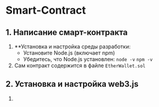 # Smart-Contract

## 1. Написание смарт-контракта
1. **Установка и настройка среды разработки:
    - Установите Node.js (включает npm)
    - Убедитесь, что Node.js установлен:
          `node -v`
          `npm -v`
2. Сам контракт содержится в файле `EtherWallet.sol`

## 2. Установка и настройка web3.js
1. 
